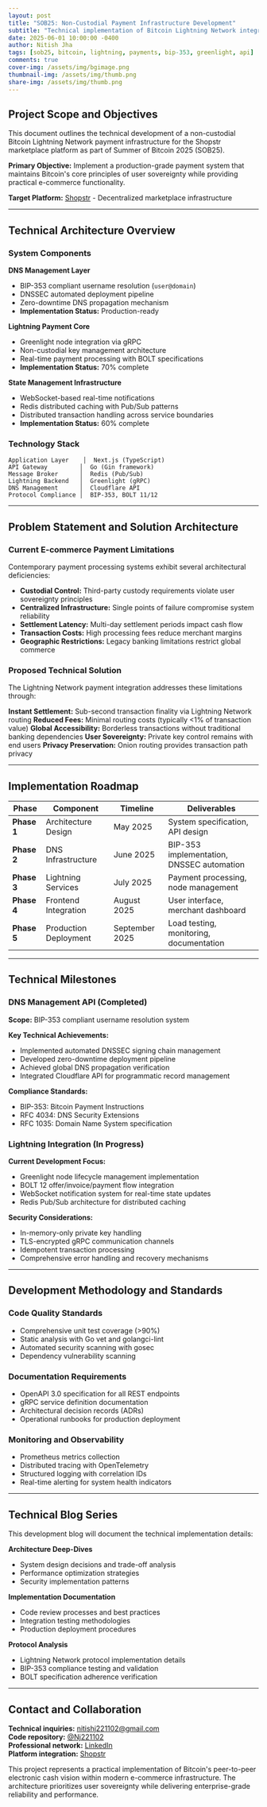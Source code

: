 ```yaml
---
layout: post
title: "SOB25: Non-Custodial Payment Infrastructure Development"
subtitle: "Technical implementation of Bitcoin Lightning Network integration for Shopstr"
date: 2025-06-01 10:00:00 -0400
author: Nitish Jha
tags: [sob25, bitcoin, lightning, payments, bip-353, greenlight, api]
comments: true
cover-img: /assets/img/bgimage.png
thumbnail-img: /assets/img/thumb.png
share-img: /assets/img/thumb.png
---
```


## Project Scope and Objectives

This document outlines the technical development of a non-custodial Bitcoin Lightning Network payment infrastructure for the Shopstr marketplace platform as part of Summer of Bitcoin 2025 (SOB25).

**Primary Objective:** Implement a production-grade payment system that maintains Bitcoin's core principles of user sovereignty while providing practical e-commerce functionality.

**Target Platform:** [Shopstr](https://shopstr.store) - Decentralized marketplace infrastructure

---

## Technical Architecture Overview

### System Components

**DNS Management Layer**
- BIP-353 compliant username resolution (`user@domain`)
- DNSSEC automated deployment pipeline
- Zero-downtime DNS propagation mechanism
- **Implementation Status:** Production-ready

**Lightning Payment Core**
- Greenlight node integration via gRPC
- Non-custodial key management architecture
- Real-time payment processing with BOLT specifications
- **Implementation Status:** 70% complete

**State Management Infrastructure**
- WebSocket-based real-time notifications
- Redis distributed caching with Pub/Sub patterns
- Distributed transaction handling across service boundaries
- **Implementation Status:** 60% complete

### Technology Stack

```
Application Layer    │  Next.js (TypeScript)
API Gateway         │  Go (Gin framework)  
Message Broker      │  Redis (Pub/Sub)
Lightning Backend   │  Greenlight (gRPC)
DNS Management      │  Cloudflare API
Protocol Compliance │  BIP-353, BOLT 11/12
```

---

## Problem Statement and Solution Architecture

### Current E-commerce Payment Limitations

Contemporary payment processing systems exhibit several architectural deficiencies:

- **Custodial Control:** Third-party custody requirements violate user sovereignty principles
- **Centralized Infrastructure:** Single points of failure compromise system reliability
- **Settlement Latency:** Multi-day settlement periods impact cash flow
- **Transaction Costs:** High processing fees reduce merchant margins
- **Geographic Restrictions:** Legacy banking limitations restrict global commerce

### Proposed Technical Solution

The Lightning Network payment integration addresses these limitations through:

**Instant Settlement:** Sub-second transaction finality via Lightning Network routing
**Reduced Fees:** Minimal routing costs (typically <1% of transaction value)
**Global Accessibility:** Borderless transactions without traditional banking dependencies
**User Sovereignty:** Private key control remains with end users
**Privacy Preservation:** Onion routing provides transaction path privacy

---

## Implementation Roadmap

| Phase | Component | Timeline | Deliverables |
|-------|-----------|----------|--------------|
| **Phase 1** | Architecture Design | May 2025 | System specification, API design |
| **Phase 2** | DNS Infrastructure | June 2025 | BIP-353 implementation, DNSSEC automation |
| **Phase 3** | Lightning Services | July 2025 | Payment processing, node management |
| **Phase 4** | Frontend Integration | August 2025 | User interface, merchant dashboard |
| **Phase 5** | Production Deployment | September 2025 | Load testing, monitoring, documentation |

---

## Technical Milestones

### DNS Management API (Completed)

**Scope:** BIP-353 compliant username resolution system

**Key Technical Achievements:**
- Implemented automated DNSSEC signing chain management
- Developed zero-downtime deployment pipeline
- Achieved global DNS propagation verification
- Integrated Cloudflare API for programmatic record management

**Compliance Standards:**
- BIP-353: Bitcoin Payment Instructions
- RFC 4034: DNS Security Extensions
- RFC 1035: Domain Name System specification

### Lightning Integration (In Progress)

**Current Development Focus:**
- Greenlight node lifecycle management implementation
- BOLT 12 offer/invoice/payment flow integration
- WebSocket notification system for real-time state updates
- Redis Pub/Sub architecture for distributed caching

**Security Considerations:**
- In-memory-only private key handling
- TLS-encrypted gRPC communication channels
- Idempotent transaction processing
- Comprehensive error handling and recovery mechanisms

---

## Development Methodology and Standards

### Code Quality Standards
- Comprehensive unit test coverage (>90%)
- Static analysis with Go vet and golangci-lint
- Automated security scanning with gosec
- Dependency vulnerability scanning

### Documentation Requirements
- OpenAPI 3.0 specification for all REST endpoints
- gRPC service definition documentation
- Architectural decision records (ADRs)
- Operational runbooks for production deployment

### Monitoring and Observability
- Prometheus metrics collection
- Distributed tracing with OpenTelemetry
- Structured logging with correlation IDs
- Real-time alerting for system health indicators

---

## Technical Blog Series

This development blog will document the technical implementation details:

**Architecture Deep-Dives**
- System design decisions and trade-off analysis
- Performance optimization strategies
- Security implementation patterns

**Implementation Documentation**
- Code review processes and best practices
- Integration testing methodologies
- Production deployment procedures

**Protocol Analysis**
- Lightning Network protocol implementation details
- BIP-353 compliance testing and validation
- BOLT specification adherence verification

---

## Contact and Collaboration

**Technical inquiries:** nitishj221102@gmail.com  
**Code repository:** [@Nj221102](https://github.com/Nj221102)  
**Professional network:** [LinkedIn](https://linkedin.com/in/nitish-jha-2b82aa155)  
**Platform integration:** [Shopstr](https://shopstr.store)

This project represents a practical implementation of Bitcoin's peer-to-peer electronic cash vision within modern e-commerce infrastructure. The architecture prioritizes user sovereignty while delivering enterprise-grade reliability and performance.
